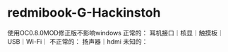 # redmibook-G-Hackinstoh
使用OC0.8.0MOD修正版不影响windows 
正常的：
耳机接口｜核显｜触摸板｜USB｜Wi-Fi｜ 
不正常的：
扬声器｜hdmi
未知的：
